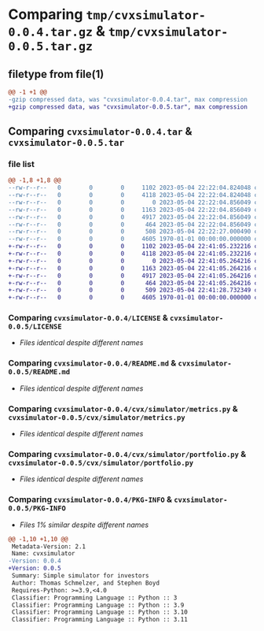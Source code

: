 # Comparing `tmp/cvxsimulator-0.0.4.tar.gz` & `tmp/cvxsimulator-0.0.5.tar.gz`

## filetype from file(1)

```diff
@@ -1 +1 @@
-gzip compressed data, was "cvxsimulator-0.0.4.tar", max compression
+gzip compressed data, was "cvxsimulator-0.0.5.tar", max compression
```

## Comparing `cvxsimulator-0.0.4.tar` & `cvxsimulator-0.0.5.tar`

### file list

```diff
@@ -1,8 +1,8 @@
--rw-r--r--   0        0        0     1102 2023-05-04 22:22:04.824048 cvxsimulator-0.0.4/LICENSE
--rw-r--r--   0        0        0     4118 2023-05-04 22:22:04.824048 cvxsimulator-0.0.4/README.md
--rw-r--r--   0        0        0        0 2023-05-04 22:22:04.856049 cvxsimulator-0.0.4/cvx/simulator/__init__.py
--rw-r--r--   0        0        0     1163 2023-05-04 22:22:04.856049 cvxsimulator-0.0.4/cvx/simulator/metrics.py
--rw-r--r--   0        0        0     4917 2023-05-04 22:22:04.856049 cvxsimulator-0.0.4/cvx/simulator/portfolio.py
--rw-r--r--   0        0        0      464 2023-05-04 22:22:04.856049 cvxsimulator-0.0.4/cvx/simulator/trading_costs.py
--rw-r--r--   0        0        0      508 2023-05-04 22:22:27.000490 cvxsimulator-0.0.4/pyproject.toml
--rw-r--r--   0        0        0     4605 1970-01-01 00:00:00.000000 cvxsimulator-0.0.4/PKG-INFO
+-rw-r--r--   0        0        0     1102 2023-05-04 22:41:05.232216 cvxsimulator-0.0.5/LICENSE
+-rw-r--r--   0        0        0     4118 2023-05-04 22:41:05.232216 cvxsimulator-0.0.5/README.md
+-rw-r--r--   0        0        0        0 2023-05-04 22:41:05.264216 cvxsimulator-0.0.5/cvx/simulator/__init__.py
+-rw-r--r--   0        0        0     1163 2023-05-04 22:41:05.264216 cvxsimulator-0.0.5/cvx/simulator/metrics.py
+-rw-r--r--   0        0        0     4917 2023-05-04 22:41:05.264216 cvxsimulator-0.0.5/cvx/simulator/portfolio.py
+-rw-r--r--   0        0        0      464 2023-05-04 22:41:05.264216 cvxsimulator-0.0.5/cvx/simulator/trading_costs.py
+-rw-r--r--   0        0        0      509 2023-05-04 22:41:28.732349 cvxsimulator-0.0.5/pyproject.toml
+-rw-r--r--   0        0        0     4605 1970-01-01 00:00:00.000000 cvxsimulator-0.0.5/PKG-INFO
```

### Comparing `cvxsimulator-0.0.4/LICENSE` & `cvxsimulator-0.0.5/LICENSE`

 * *Files identical despite different names*

### Comparing `cvxsimulator-0.0.4/README.md` & `cvxsimulator-0.0.5/README.md`

 * *Files identical despite different names*

### Comparing `cvxsimulator-0.0.4/cvx/simulator/metrics.py` & `cvxsimulator-0.0.5/cvx/simulator/metrics.py`

 * *Files identical despite different names*

### Comparing `cvxsimulator-0.0.4/cvx/simulator/portfolio.py` & `cvxsimulator-0.0.5/cvx/simulator/portfolio.py`

 * *Files identical despite different names*

### Comparing `cvxsimulator-0.0.4/PKG-INFO` & `cvxsimulator-0.0.5/PKG-INFO`

 * *Files 1% similar despite different names*

```diff
@@ -1,10 +1,10 @@
 Metadata-Version: 2.1
 Name: cvxsimulator
-Version: 0.0.4
+Version: 0.0.5
 Summary: Simple simulator for investors
 Author: Thomas Schmelzer, and Stephen Boyd
 Requires-Python: >=3.9,<4.0
 Classifier: Programming Language :: Python :: 3
 Classifier: Programming Language :: Python :: 3.9
 Classifier: Programming Language :: Python :: 3.10
 Classifier: Programming Language :: Python :: 3.11
```

